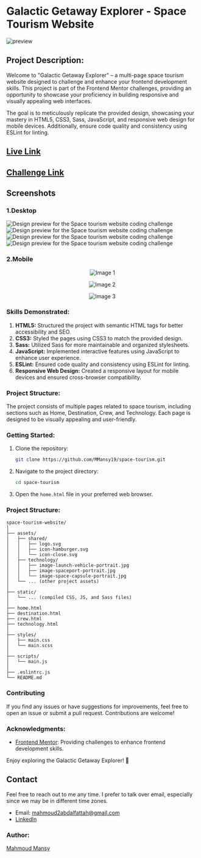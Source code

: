 # Galactic Getaway Explorer - Space Tourism Website


![preview](preview.jpg)
## Project Description:

Welcome to "Galactic Getaway Explorer" – a multi-page space tourism website designed to challenge and enhance your frontend development skills. This project is part of the Frontend Mentor challenges, providing an opportunity to showcase your proficiency in building responsive and visually appealing web interfaces.

The goal is to meticulously replicate the provided design, showcasing your mastery in HTML5, CSS3, Sass, JavaScript, and responsive web design for mobile devices. Additionally, ensure code quality and consistency using ESLint for linting.

## [Live Link](https://main--mansy-space-tourism.netlify.app/)

## [Challenge Link](https://www.frontendmentor.io/challenges/space-tourism-multipage-website-gRWj1URZ3)

## Screenshots
### 1.Desktop
![Design preview for the Space tourism website coding challenge](static/assets/screanshots/1.png)
![Design preview for the Space tourism website coding challenge](static/assets/screanshots/2.png)
![Design preview for the Space tourism website coding challenge](static/assets/screanshots/3.png)
![Design preview for the Space tourism website coding challenge](static/assets/screanshots/4.png)
### 2.Mobile
<p align="center">
  <img src="static/assets/screanshots/11.png" alt="Image 1">
</p>

<p align="center">
  <img src="static/assets/screanshots/12.png" alt="Image 2">
</p>

<p align="center">
  <img src="static/assets/screanshots/13.png" alt="Image 3">
</p>

### Skills Demonstrated:

1. **HTML5:** Structured the project with semantic HTML tags for better accessibility and SEO.
2. **CSS3:** Styled the pages using CSS3 to match the provided design.
3. **Sass:** Utilized Sass for more maintainable and organized stylesheets.
4. **JavaScript:** Implemented interactive features using JavaScript to enhance user experience.
5. **ESLint:** Ensured code quality and consistency using ESLint for linting.
6. **Responsive Web Design:** Created a responsive layout for mobile devices and ensured cross-browser compatibility.

### Project Structure:

The project consists of multiple pages related to space tourism, including sections such as Home, Destination, Crew, and Technology. Each page is designed to be visually appealing and user-friendly.

### Getting Started:

1. Clone the repository:

   ```bash
   git clone https://github.com/MMansy19/space-tourism.git
   ```

2. Navigate to the project directory:

   ```bash
   cd space-tourism
   ```

3. Open the `home.html` file in your preferred web browser.

### Project Structure:

```
space-tourism-website/
│
├── assets/
│   ├── shared/
│   │   ├── logo.svg
│   │   ├── icon-hamburger.svg
│   │   └── icon-close.svg
│   ├── technology/
│   │   ├── image-launch-vehicle-portrait.jpg
│   │   ├── image-spaceport-portrait.jpg
│   │   └── image-space-capsule-portrait.jpg
│   └── ... (other project assets)
│
├── static/
│   └── ... (compiled CSS, JS, and Sass files)
│
├── home.html
├── destination.html
├── crew.html
├── technology.html
│
├── styles/
│   ├── main.css
│   └── main.scss
│
├── scripts/
│   └── main.js
│
├── .eslintrc.js
└── README.md
```

### Contributing

If you find any issues or have suggestions for improvements, feel free to open an issue or submit a pull request. Contributions are welcome!

### Acknowledgments:

- [Frontend Mentor](https://www.frontendmentor.io/): Providing challenges to enhance frontend development skills.

Enjoy exploring the Galactic Getaway Explorer! 🚀

## Contact

Feel free to reach out to me any time. I prefer to talk over email, especially since we may be in different time zones.

- Email: [mahmoud2abdalfattah@gmail.com](mailto:mahmoud2abdalfattah@gmail.com)
- [LinkedIn](https://www.linkedin.com/in/mahmoud-mansy-a189a5232/)

### Author:

[Mahmoud Mansy](https://github.com/MMansy19)
